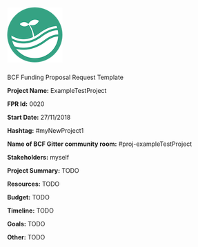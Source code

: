 
# ![BCF Logo Round Tiny](https://raw.githubusercontent.com/The-Bitcoin-Cash-Fund/Branding/master/BCF%20Symbol%20Round%20Tiny.png)
BCF Funding Proposal Request Template

**Project Name:**
ExampleTestProject

**FPR Id:**
0020

**Start Date:**
27/11/2018

**Hashtag:**
#myNewProject1

**Name of BCF Gitter community room:**
#proj-exampleTestProject

**Stakeholders:**
myself

**Project Summary:**
TODO

**Resources:**
TODO

**Budget:**
TODO

**Timeline:**
TODO

**Goals:**
TODO

**Other:**
TODO

